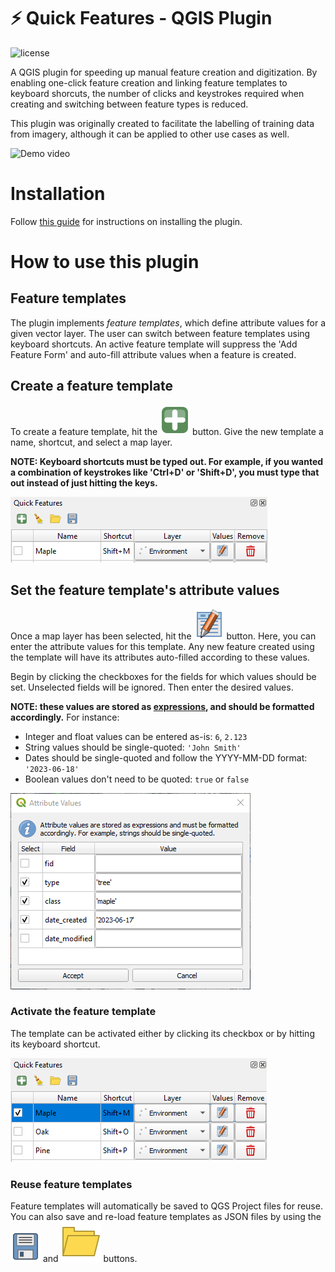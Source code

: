 ⚡ Quick Features - QGIS Plugin
======================================================================================================
![license](https://img.shields.io/badge/Licence-GPL--3-blue.svg) 

A QGIS plugin for speeding up manual feature creation and digitization. By enabling one-click feature creation and 
linking feature templates to keyboard shorcuts, the number of clicks and keystrokes required when creating and 
switching between feature types is reduced.

This plugin was originally created to facilitate the labelling of training data from imagery, although it can
be applied to other use cases as well.

![Demo video](doc/demo_gif.gif)

# Installation

Follow [this guide](doc/installation.md) for instructions on installing the plugin.

# How to use this plugin

## Feature templates

The plugin implements _feature templates_, which define attribute values for a given vector layer. The user can 
switch between feature templates using keyboard shortcuts. An active feature template will suppress the 'Add Feature Form'
and auto-fill attribute values when a feature is created.

## Create a feature template

To create a feature template, hit the ![Plus](quickfeatures/resources/icons/mActionAdd.svg) button. Give the new template
a name, shortcut, and select a map layer.

**NOTE: Keyboard shortcuts must be typed out. For example, if you wanted a combination of keystrokes like
'Ctrl+D' or 'Shift+D', you must type that out instead of just hitting the keys.**

![Create a feature template](doc/howto_create_template.png)

## Set the feature template's attribute values

Once a map layer has been selected, hit the ![Values](quickfeatures/resources/icons/mActionEditTable.svg) button. Here, 
you can enter the attribute values for this template. Any new feature created using the template will have its attributes 
auto-filled according to these values.

Begin by clicking the checkboxes for the fields for which values should be set. Unselected fields will be ignored. 
Then enter the desired values. 

**NOTE: these values are stored as [expressions](https://docs.qgis.org/3.28/en/docs/user_manual/expressions/expression.html),
and should be formatted accordingly.** For instance:

- Integer and float values can be entered as-is: `6`, `2.123`
- String values should be single-quoted: `'John Smith'`
- Dates should be single-quoted and follow the YYYY-MM-DD format: `'2023-06-18'`
- Boolean values don't need to be quoted: `true` or `false`

![Set the feature template's attribute values](doc/howto_attribute_values.png)

### Activate the feature template

The template can be activated either by clicking its checkbox or by hitting its keyboard shortcut.

![Activate the feature template](doc/howto_activate_template.png)


### Reuse feature templates

Feature templates will automatically be saved to QGS Project files for reuse. You can also save and re-load feature 
templates as JSON files by using the ![Save](quickfeatures/resources/icons/mActionFileSave.svg) and 
![Load](quickfeatures/resources/icons/mActionFileOpen.svg) buttons.